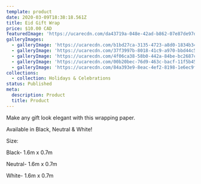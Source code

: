 ```yaml
---
template: product
date: 2020-03-09T18:38:18.561Z
title: Eid Gift Wrap
price: $10.00 CAD
featuredImage: 'https://ucarecdn.com/da43719a-048e-42ad-b862-07e87de97d47/'
galleryImages:
  - galleryImage: 'https://ucarecdn.com/b1bd27ca-3135-4723-a8d0-1834b34110d4/'
  - galleryImage: 'https://ucarecdn.com/37f3997b-8018-41c9-a970-bbd44c5853b2/'
  - galleryImage: 'https://ucarecdn.com/4f06ca38-58b0-442a-84be-bc2687c7a22b/'
  - galleryImage: 'https://ucarecdn.com/00b20bec-76d9-463c-bacf-11f5b45f6786/'
  - galleryImage: 'https://ucarecdn.com/84a393e9-8eac-4ef2-8198-1e6ec9fe0bf7/'
collections:
  - collection: Holidays & Celebrations
status: Published
meta:
  description: Product
  title: Product
---
```

Make any gift look elegant with this wrapping paper.

Available in Black, Neutral & White!

Size: 

Black- 1.6m x 0.7m

Neutral- 1.6m x 0.7m

White- 1.6m x 0.7m
